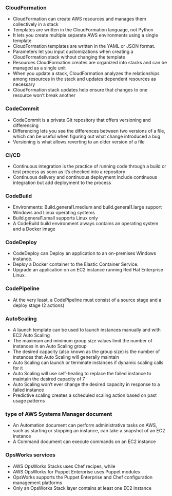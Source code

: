 ### CloudFormation
- CloudFormation can create AWS resources and manages them collectively in a stack 
- Templates are written in the CloudFormation language, not Python
- It lets you create multiple separate AWS environments using a single template
- CloudFormation templates are written in the YAML or JSON format.
- Parameters let you input customizations when creating a CloudFormation stack without changing the template
- Resources CloudFormation creates are organized into stacks and can be managed as a single unit
- When you update a stack, CloudFormation analyzes the relationships among resources in the stack and updates dependent resources as necessary
- CloudFormation stack updates help ensure that changes to one resource won’t break another

### CodeCommit
- CodeCommit is a private Git repository that offers versioning and differencing
- Differencing lets you see the differences between two versions of a file, which can be useful when figuring out what change introduced a bug
- Versioning is what allows reverting to an older version of a file

### CI/CD
- Continuous integration is the practice of running code through a build or test process as soon as it’s checked into a repository 
- Continuous delivery and continuous deployment include continuous integration but add deployment to the process

### CodeBuild
- Environments: Build.general1.medium and build.general1.large support Windows and Linux operating systems 
- Build.general1.small supports Linux only
- A CodeBuild build environment always contains an operating system and a Docker image

### CodeDeploy
- CodeDeploy can Deploy an application to an on-premises Windows instance.
- Deploy a Docker container to the Elastic Container Service.
- Upgrade an application on an EC2 instance running Red Hat Enterprise Linux.

### CodePipeline
- At the very least, a CodePipeline must consist of a source stage and a deploy stage (2 actions)

### AutoScaling
- A launch template can be used to launch instances manually and with EC2 Auto Scaling
- The maximum and minimum group size values limit the number of instances in an Auto Scaling group
- The desired capacity (also known as the group size) is the number of instances that Auto Scaling will generally maintain
- Auto Scaling can launch or terminate instances if dynamic scaling calls for it
- Auto Scaling will use self-healing to replace the failed instance to maintain the desired capacity of 7
- Auto Scaling won’t ever change the desired capacity in response to a failed instance
- Predictive scaling creates a scheduled scaling action based on past usage patterns

### type of AWS Systems Manager document
- An Automation document can perform administrative tasks on AWS, such as starting or stopping an instance, can take a snapshot of an EC2 instance
- A Command document can execute commands on an EC2 instance

### OpsWorks services
- AWS OpsWorks Stacks uses Chef recipes, while 
- AWS OpsWorks for Puppet Enterprise uses Puppet modules
- OpsWorks supports the Puppet Enterprise and Chef configuration management platforms
- Only an OpsWorks Stack layer contains at least one EC2 instance
